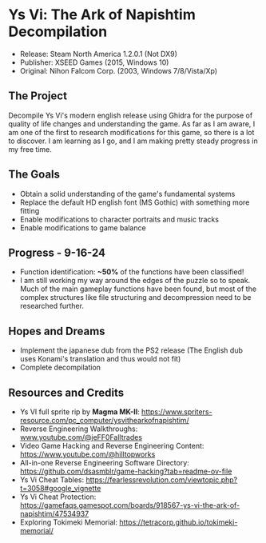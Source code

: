# Ys Vi: The Ark of Napishtim Decompilation
- Release: Steam North America 1.2.0.1 (Not DX9)
- Publisher: XSEED Games (2015, Windows 10)
- Original: Nihon Falcom Corp. (2003, Windows 7/8/Vista/Xp)

## The Project
Decompile Ys Vi's modern english release using Ghidra for the purpose of quality of life changes and understanding the game. As far as I am aware, I am one of the first to research modifications for this game, so there is a lot to discover. I am learning as I go, and I am making pretty steady progress in my free time.

## The Goals
- Obtain a solid understanding of the game's fundamental systems
- Replace the default HD english font (MS Gothic) with something more fitting
- Enable modifications to character portraits and music tracks
- Enable modifications to game balance

## Progress - 9-16-24
- Function identification: <b>~50%</b> of the functions have been classified!
- I am still working my way around the edges of the puzzle so to speak. Much of the main gameplay functions have been found, but most of the complex structures like file structuring and decompression need to be researched further.

## Hopes and Dreams
- Implement the japanese dub from the PS2 release (The English dub uses Konami's translation and thus would not fit)
- Complete decompilation
## Resources and Credits
- Ys VI full sprite rip by <b>Magma MK-II</b>: https://www.spriters-resource.com/pc_computer/ysvithearkofnapishtim/
- Reverse Engineering Walkthroughs: www.youtube.com/@jeFF0Falltrades
- Video Game Hacking and Reverse Engineering Content: https://www.youtube.com/@hilltopworks
- All-in-one Reverse Engineering Software Directory: https://github.com/dsasmblr/game-hacking?tab=readme-ov-file
- Ys Vi Cheat Tables: https://fearlessrevolution.com/viewtopic.php?t=3058#google_vignette
- Ys Vi Cheat Protection: https://gamefaqs.gamespot.com/boards/918567-ys-vi-the-ark-of-napishtim/47534937
- Exploring Tokimeki Memorial: https://tetracorp.github.io/tokimeki-memorial/
